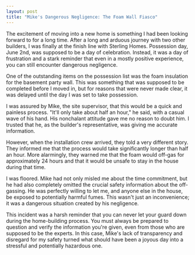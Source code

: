 ```yaml
---
layout: post
title: "Mike's Dangerous Negligence: The Foam Wall Fiasco"
---
```


The excitement of moving into a new home is something I had been looking forward to for a long time. After a long and arduous journey with two other builders, I was finally at the finish line with Sterling Homes. Possession day, June 2nd, was supposed to be a day of celebration. Instead, it was a day of frustration and a stark reminder that even in a mostly positive experience, you can still encounter dangerous negligence.

One of the outstanding items on the possession list was the foam insulation for the basement party wall. This was something that was supposed to be completed before I moved in, but for reasons that were never made clear, it was delayed until the day I was set to take possession.

I was assured by Mike, the site supervisor, that this would be a quick and painless process. "It'll only take about half an hour," he said, with a casual wave of his hand. His nonchalant attitude gave me no reason to doubt him. I trusted that he, as the builder's representative, was giving me accurate information.

However, when the installation crew arrived, they told a very different story. They informed me that the process would take significantly longer than half an hour. More alarmingly, they warned me that the foam would off-gas for approximately 24 hours and that it would be unsafe to stay in the house during that time.

I was floored. Mike had not only misled me about the time commitment, but he had also completely omitted the crucial safety information about the off-gassing. He was perfectly willing to let me, and anyone else in the house, be exposed to potentially harmful fumes. This wasn't just an inconvenience; it was a dangerous situation created by his negligence.

This incident was a harsh reminder that you can never let your guard down during the home-building process. You must always be prepared to question and verify the information you're given, even from those who are supposed to be the experts. In this case, Mike's lack of transparency and disregard for my safety turned what should have been a joyous day into a stressful and potentially hazardous one.
